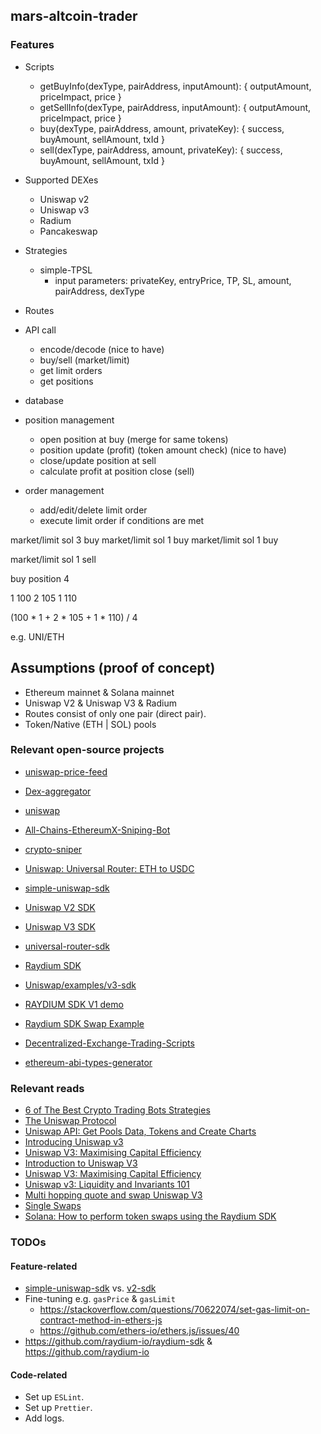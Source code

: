 ## mars-altcoin-trader

### Features

- Scripts
  * getBuyInfo(dexType, pairAddress, inputAmount): { outputAmount, priceImpact, price }
  * getSellInfo(dexType, pairAddress, inputAmount): { outputAmount, priceImpact, price }
  * buy(dexType, pairAddress, amount, privateKey): { success, buyAmount, sellAmount, txId }
  * sell(dexType, pairAddress, amount, privateKey): { success, buyAmount, sellAmount, txId }

- Supported DEXes
  * Uniswap v2
  * Uniswap v3
  * Radium
  * Pancakeswap

- Strategies
  * simple-TPSL
    * input parameters: privateKey, entryPrice, TP, SL, amount, pairAddress, dexType

- Routes

- API call
  * encode/decode (nice to have)
  * buy/sell (market/limit)
  * get limit orders
  * get positions

- database

- position management
  * open position at buy (merge for same tokens)
  * position update (profit) (token amount check) (nice to have)
  * close/update position at sell 
  * calculate profit at position close (sell)

- order management
  * add/edit/delete limit order
  * execute limit order if conditions are met 

market/limit sol 3 buy
market/limit sol 1 buy
market/limit sol 1 buy

market/limit sol 1 sell


buy position 4

1 100
2 105
1 110

(100 * 1 + 2 * 105 + 1 * 110) / 4

e.g. UNI/ETH

## Assumptions (proof of concept)

- Ethereum mainnet & Solana mainnet
- Uniswap V2 & Uniswap V3 & Radium
- Routes consist of only one pair (direct pair).
- Token/Native (ETH | SOL) pools

### Relevant open-source projects

- [uniswap-price-feed](https://github.com/stefanmendoza/uniswap-price-feed)
- [Dex-aggregator](https://github.com/kaymen99/Dex-aggregator)
- [uniswap](https://github.com/sjuanati/uniswap)
- [All-Chains-EthereumX-Sniping-Bot](https://github.com/Abregud/All-Chains-EthereumX-Sniping-Bot)
- [crypto-sniper](https://github.com/zookyy/crypto-sniper)
- [Uniswap: Universal Router: ETH to USDC](https://gist.github.com/BlockmanCodes/52ede9384fd774ed18c5dea5912fbe3d)

- [simple-uniswap-sdk](https://github.com/joshstevens19/simple-uniswap-sdk)
- [Uniswap V2 SDK](https://github.com/Uniswap/v2-sdk)
- [Uniswap V3 SDK](https://github.com/Uniswap/v3-sdk)
- [universal-router-sdk](https://github.com/Uniswap/universal-router-sdk)
- [Raydium SDK](https://github.com/raydium-io/raydium-sdk)

- [Uniswap/examples/v3-sdk](https://github.com/Uniswap/examples/tree/main/v3-sdk)
- [RAYDIUM SDK V1 demo](https://github.com/raydium-io/raydium-sdk-V1-demo)
- [Raydium SDK Swap Example](https://github.com/chainstacklabs/raydium-sdk-swap-example-typescript)

- [Decentralized-Exchange-Trading-Scripts](https://github.com/henrytirla/Decentralized-Exchange-Trading-Scripts)
- [ethereum-abi-types-generator](https://github.com/joshstevens19/ethereum-abi-types-generator)

### Relevant reads

- [6 of The Best Crypto Trading Bots Strategies](https://blockgeeks.com/guides/6-of-the-best-crypto-trading-bots-strategies-updated-list/#_Tool_2_DeFi_Derivatives)
- [The Uniswap Protocol](https://docs.uniswap.org/concepts/uniswap-protocol)
- [Uniswap API: Get Pools Data, Tokens and Create Charts](https://bitquery.io/blog/uniswap-pool-api)
- [Introducing Uniswap v3](https://blog.uniswap.org/uniswap-v3)
- [Uniswap V3: Maximising Capital Efficiency](https://zerocap.com/insights/research-lab/uniswap-v3-capital-efficiency)
- [Introduction to Uniswap V3](https://uniswapv3book.com/milestone_0/uniswap-v3.html)
- [Uniswap V3: Maximising Capital Efficiency](https://zerocap.com/insights/research-lab/uniswap-v3-capital-efficiency)
- [Uniswap v3: Liquidity and Invariants 101](https://medium.com/blockapex/uniswap-v3-liquidity-and-invariants-101-cb956816d62d)
- [Multi hopping quote and swap Uniswap V3](https://medium.com/@arian.web3developer/multi-hopping-quote-and-swap-uniswap-v3-606a2c0ad197)
- [Single Swaps](https://docs.uniswap.org/contracts/v3/guides/swaps/single-swaps)
- [Solana: How to perform token swaps using the Raydium SDK](https://docs.chainstack.com/docs/solana-how-to-perform-token-swaps-using-the-raydium-sdk)

### TODOs

#### Feature-related

- [simple-uniswap-sdk](https://github.com/joshstevens19/simple-uniswap-sdk) vs. [v2-sdk](https://github.com/Uniswap/v2-sdk)
- Fine-tuning e.g. `gasPrice` & `gasLimit`
  * https://stackoverflow.com/questions/70622074/set-gas-limit-on-contract-method-in-ethers-js
  * https://github.com/ethers-io/ethers.js/issues/40
- https://github.com/raydium-io/raydium-sdk & https://github.com/raydium-io

#### Code-related

- Set up `ESLint`.
- Set up `Prettier`.
- Add logs.